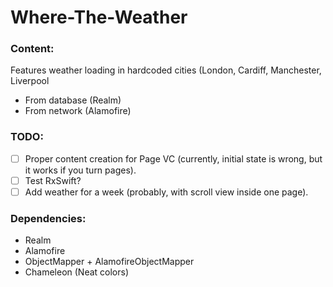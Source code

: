# Where-The-Weather

### Content:
Features weather loading in hardcoded cities (London, Cardiff, Manchester, Liverpool
- From database (Realm)
- From network (Alamofire)

### TODO:
- [ ] Proper content creation for Page VC (currently, initial state is wrong, but it works if you turn pages).
- [ ] Test RxSwift?
- [ ] Add weather for a week (probably, with scroll view inside one page).

### Dependencies:
- Realm
- Alamofire
- ObjectMapper + AlamofireObjectMapper
- Chameleon (Neat colors)

